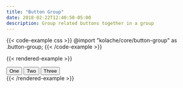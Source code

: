 ```yaml
---
title: "Button Group"
date: 2018-02-22T12:40:50-05:00
description: Group related buttons together in a group
---
```


{{< code-example css >}}
@import "kolache/core/button-group" as .button-group;
{{< /code-example >}}

{{< rendered-example >}}
<div class="button-group">
  <button class="button">One</button>
  <button class="button">Two</button>
  <button class="button">Three</button>
</div>
{{< /rendered-example >}}
